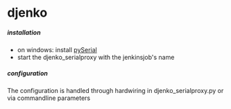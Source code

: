 djenko
======

##### installation

* on windows: install [pySerial](http://pythonhosted.org//pyserial/#)
* start the djenko_serialproxy with the jenkinsjob's name

##### configuration
The configuration is handled through hardwiring in djenko_serialproxy.py or via commandline parameters
